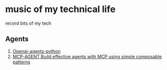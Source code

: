 # music of my technical life
record bits of my tech
## Agents
1. [Openai-agents-python](https://github.com/openai/openai-agents-python)
2. [MCP-AGENT Build effective agents with MCP using simple composable patterns](https://github.com/lastmile-ai/mcp-agent)
